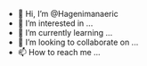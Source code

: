 - 👋 Hi, I’m @Hagenimanaeric
- 👀 I’m interested in ...
- 🌱 I’m currently learning ...
- 💞️ I’m looking to collaborate on ...
- 📫 How to reach me ...

<!---
Hagenimanaeric/Hagenimanaeric is a ✨ special ✨ repository because its `README.md` (this file) appears on your GitHub profile.
You can click the Preview link to take a look at your changes.
--->
